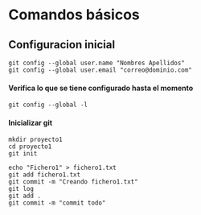 # Comandos básicos


## Configuracion inicial
```
git config --global user.name "Nombres Apellidos"
git config --global user.email "correo@dominio.com"
```

#### Verifica lo que se tiene configurado hasta el momento
```
git config --global -l
```

#### Inicializar git
```
mkdir proyecto1
cd proyecto1
git init

echo "Fichero1" > fichero1.txt
git add fichero1.txt
git commit -m "Creando fichero1.txt"
git log
git add .
git commit -m "commit todo"
```
